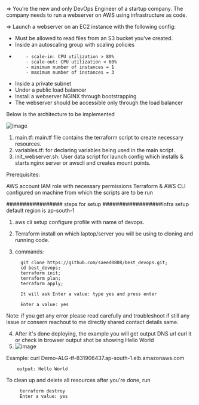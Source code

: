 => You’re the new and only DevOps Engineer of a startup company. The company needs to run a webserver on AWS using infrastructure as code.

=> Launch a webserver on an EC2 instance with the following config:

- Must be allowed to read files from an S3 bucket you’ve created.
- Inside an autoscaling group with scaling policies
-
          - scale-in: CPU utilization > 80%
          - scale-out: CPU utilization < 60%
          - minimum number of instances = 1
          - maximum number of instances = 3
          
- Inside a private subnet
- Under a public load balancer
- Install a webserver NGINX through bootstrapping
- The webserver should be accessible only through the load balancer


Below is the architecture to be implemented

![image](https://user-images.githubusercontent.com/46480999/169019344-15f9fb61-8587-49bd-a2de-bb6534d8fbb6.png)


1. main.tf: main.tf file contains the terraform script to create necessary resources.
2. variables.tf: for declaring variables being used in the main script.
4. init_webserver.sh: User data script for launch config which installs & starts nginx server or awscli and creates mount points.


Prerequisites:

AWS account
IAM role with necessary permissions
Terraform & AWS CLI configured on machine from which the scripts are to be run

################# steps for setup ##################Infra setup default region is ap-south-1

1. aws cli setup configure profile with name of devops.
2. Terraform install on which laptop/server you will be using to cloning and running code.
3. commands:

         git clone https://github.com/saeed0808/best_devops.git;
         cd best_devops;
         terraform init;
         terraform plan;
         terraform apply;
         
         It will ask Enter a value: type yes and press enter
         
         Enter a value: yes


Note: if you get any error please read carefully and troubleshoot if still any issue or consern reachout to me directly shared contact details same.

4. After it's done deploying, the example you will get output DNS url curl it or check in browser output shot be showing Hello World
5.  ![image](https://user-images.githubusercontent.com/46480999/169030542-2eddc7c8-a089-41c5-ade9-c854091586aa.png)

 Example:  curl Demo-ALG-tf-831906437.ap-south-1.elb.amazonaws.com
     
        output: Hello World

To clean up and delete all resources after you're done, run 
         
         terraform destroy
         Enter a value: yes

